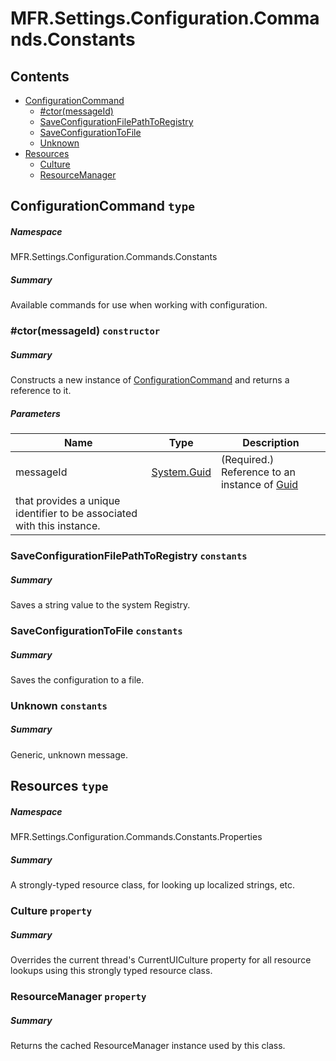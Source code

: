 <a name='assembly'></a>
# MFR.Settings.Configuration.Commands.Constants

## Contents

- [ConfigurationCommand](#T-MFR-Settings-Configuration-Commands-Constants-ConfigurationCommand 'MFR.Settings.Configuration.Commands.Constants.ConfigurationCommand')
  - [#ctor(messageId)](#M-MFR-Settings-Configuration-Commands-Constants-ConfigurationCommand-#ctor-System-Guid- 'MFR.Settings.Configuration.Commands.Constants.ConfigurationCommand.#ctor(System.Guid)')
  - [SaveConfigurationFilePathToRegistry](#F-MFR-Settings-Configuration-Commands-Constants-ConfigurationCommand-SaveConfigurationFilePathToRegistry 'MFR.Settings.Configuration.Commands.Constants.ConfigurationCommand.SaveConfigurationFilePathToRegistry')
  - [SaveConfigurationToFile](#F-MFR-Settings-Configuration-Commands-Constants-ConfigurationCommand-SaveConfigurationToFile 'MFR.Settings.Configuration.Commands.Constants.ConfigurationCommand.SaveConfigurationToFile')
  - [Unknown](#F-MFR-Settings-Configuration-Commands-Constants-ConfigurationCommand-Unknown 'MFR.Settings.Configuration.Commands.Constants.ConfigurationCommand.Unknown')
- [Resources](#T-MFR-Settings-Configuration-Commands-Constants-Properties-Resources 'MFR.Settings.Configuration.Commands.Constants.Properties.Resources')
  - [Culture](#P-MFR-Settings-Configuration-Commands-Constants-Properties-Resources-Culture 'MFR.Settings.Configuration.Commands.Constants.Properties.Resources.Culture')
  - [ResourceManager](#P-MFR-Settings-Configuration-Commands-Constants-Properties-Resources-ResourceManager 'MFR.Settings.Configuration.Commands.Constants.Properties.Resources.ResourceManager')

<a name='T-MFR-Settings-Configuration-Commands-Constants-ConfigurationCommand'></a>
## ConfigurationCommand `type`

##### Namespace

MFR.Settings.Configuration.Commands.Constants

##### Summary

Available commands for use when working with configuration.

<a name='M-MFR-Settings-Configuration-Commands-Constants-ConfigurationCommand-#ctor-System-Guid-'></a>
### #ctor(messageId) `constructor`

##### Summary

Constructs a new instance of
[ConfigurationCommand](#T-MFR-Settings-Configuration-Commands-Constants-ConfigurationCommand 'MFR.Settings.Configuration.Commands.Constants.ConfigurationCommand')
and returns a reference to it.

##### Parameters

| Name | Type | Description |
| ---- | ---- | ----------- |
| messageId | [System.Guid](http://msdn.microsoft.com/query/dev14.query?appId=Dev14IDEF1&l=EN-US&k=k:System.Guid 'System.Guid') | (Required.) Reference to an instance of [Guid](http://msdn.microsoft.com/query/dev14.query?appId=Dev14IDEF1&l=EN-US&k=k:System.Guid 'System.Guid')
that provides a unique identifier to be associated with this instance. |

<a name='F-MFR-Settings-Configuration-Commands-Constants-ConfigurationCommand-SaveConfigurationFilePathToRegistry'></a>
### SaveConfigurationFilePathToRegistry `constants`

##### Summary

Saves a string value to the system Registry.

<a name='F-MFR-Settings-Configuration-Commands-Constants-ConfigurationCommand-SaveConfigurationToFile'></a>
### SaveConfigurationToFile `constants`

##### Summary

Saves the configuration to a file.

<a name='F-MFR-Settings-Configuration-Commands-Constants-ConfigurationCommand-Unknown'></a>
### Unknown `constants`

##### Summary

Generic, unknown message.

<a name='T-MFR-Settings-Configuration-Commands-Constants-Properties-Resources'></a>
## Resources `type`

##### Namespace

MFR.Settings.Configuration.Commands.Constants.Properties

##### Summary

A strongly-typed resource class, for looking up localized strings, etc.

<a name='P-MFR-Settings-Configuration-Commands-Constants-Properties-Resources-Culture'></a>
### Culture `property`

##### Summary

Overrides the current thread's CurrentUICulture property for all
  resource lookups using this strongly typed resource class.

<a name='P-MFR-Settings-Configuration-Commands-Constants-Properties-Resources-ResourceManager'></a>
### ResourceManager `property`

##### Summary

Returns the cached ResourceManager instance used by this class.
